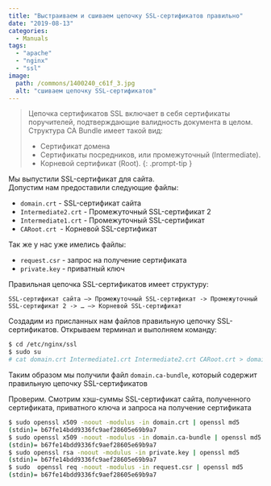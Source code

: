 ```yaml
---
title: "Выстраиваем и сшиваем цепочку SSL-сертификатов правильно"
date: "2019-08-13"
categories: 
  - Manuals
tags: 
  - "apache"
  - "nginx"
  - "ssl"
image:
  path: /commons/1400240_c61f_3.jpg
  alt: "сшиваем цепочку SSL-сертификатов"
---
```


> Цепочка сертификатов SSL включает в себя сертификаты поручителей, подтверждающие валидность документа в целом. Структура CA Bundle имеет такой вид:
> - Сертификат домена
> - Сертификаты посредников, или промежуточный (Intermediate).
> - Корневой сертификат (Root). 
{: .prompt-tip }

Мы выпустили SSL-сертификат для сайта.  
Допустим нам предоставили следующие файлы:

- `domain.crt` - SSL-сертификат сайта
- `Intermediate2.crt` - Промежуточный SSL-сертификат 2
- `Intermediate1.crt` - Промежуточный SSL-сертификат
- `CARoot.crt `- Корневой SSL-сертификат

Так же у нас уже имелись файлы:

- `request.csr` - запрос на получение сертификата
- `private.key` - приватный ключ


Правильная цепочка SSL-сертификатов имеет структуру:

```
SSL-сертификат сайта —> Промежуточный SSL-сертификат -> Промежуточный SSL-сертификат 2 -> … —> Корневой SSL-сертификат
```

Создадим из присланных нам файлов правильную цепочку SSL-сертификатов. Открываем терминал и выполняем команду:

```sh
$ cd /etc/nginx/ssl
$ sudo su
# cat domain.crt Intermediate1.crt Intermediate2.crt CARoot.crt > domain.ca-bundle
```

Таким образом мы получили файл `domain.ca-bundle`, который содержит правильную цепочку SSL-сертификатов

Проверим. Смотрим хэш-суммы SSL-сертификат сайта, полученного сертификата, приватного ключа и запроса на получение сертификата

```sh
$ sudo openssl x509 -noout -modulus -in domain.crt | openssl md5
(stdin)= b67fe14bdd9336fc9aef28605e69b9a7
$ sudo openssl x509 -noout -modulus -in domain.ca-bundle | openssl md5
(stdin)= b67fe14bdd9336fc9aef28605e69b9a7
$ sudo openssl rsa -noout -modulus -in private.key | openssl md5
(stdin)= b67fe14bdd9336fc9aef28605e69b9a7
$ sudo  openssl req -noout -modulus -in request.csr | openssl md5
(stdin)= b67fe14bdd9336fc9aef28605e69b9a7
```
